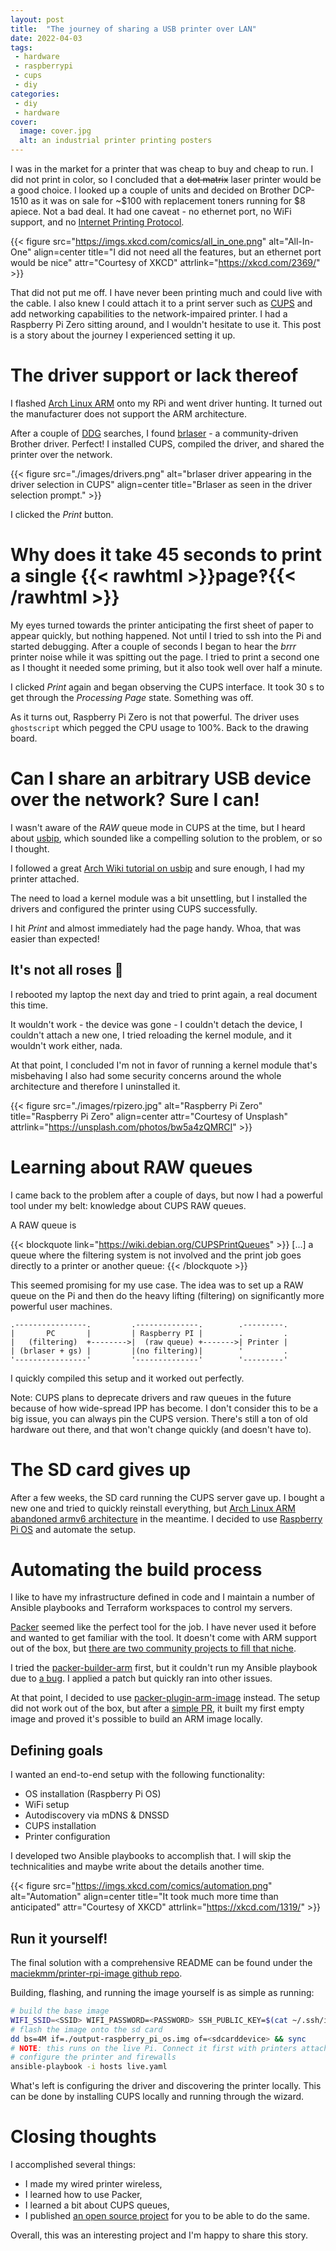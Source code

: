 ```yaml
---
layout: post
title:  "The journey of sharing a USB printer over LAN"
date: 2022-04-03
tags:
 - hardware
 - raspberrypi
 - cups
 - diy
categories:
 - diy
 - hardware
cover:
  image: cover.jpg
  alt: an industrial printer printing posters
---
```


I was in the market for a printer that was cheap to buy and cheap to run. I did not print in color, so I concluded that a ~~dot matrix~~ laser printer would be a good choice.
I looked up a couple of units and decided on Brother DCP-1510 as it was on sale for ~$100 with replacement toners running for $8 apiece. Not a bad deal. It had one caveat - no ethernet port, no WiFi support, and no [Internet Printing Protocol](https://en.wikipedia.org/wiki/Internet_Printing_Protocol).

{{< figure src="https://imgs.xkcd.com/comics/all_in_one.png" alt="All-In-One" align=center title="I did not need all the features, but an ethernet port would be nice" attr="Courtesy of XKCD" attrlink="https://xkcd.com/2369/" >}}

That did not put me off. I have never been printing much and could live with the cable. I also knew I could attach it to a print server such as [CUPS](http://www.cups.org/) and add networking capabilities to the network-impaired printer. I had a Raspberry Pi Zero sitting around, and I wouldn't hesitate to use it. This post is a story about the journey I experienced setting it up.

# The driver support or lack thereof

I flashed [Arch Linux ARM](http://archlinuxarm.org/) onto my RPi and went driver hunting. It turned out the manufacturer does not support the ARM architecture.

After a couple of [DDG](https://ddg.gg) searches, I found [brlaser](https://github.com/pdewacht/brlaser) - a community-driven Brother driver. 
Perfect! I installed CUPS, compiled the driver, and shared the printer over the network.

{{< figure src="./images/drivers.png" alt="brlaser driver appearing in the driver selection in CUPS" align=center title="Brlaser as seen in the driver selection prompt." >}}

I clicked the _Print_ button.

# Why does it take 45 seconds to print a single {{< rawhtml >}}<attr title="I just learned this is an interrobang">page‽</attr>{{< /rawhtml >}}

My eyes turned towards the printer anticipating the first sheet of paper to appear quickly, but nothing happened. Not until I tried to ssh into the Pi and started debugging. After a couple of seconds I began to hear the _brrr_ printer noise while it was spitting out the page. I tried to print a second one as I thought it needed some priming, but it also took well over half a minute.

I clicked _Print_ again and began observing the CUPS interface. It took 30 s to get through the _Processing Page_ state. Something was off.

As it turns out, Raspberry Pi Zero is not that powerful. The driver uses `ghostscript` which pegged the CPU usage to 100%. Back to the drawing board.

# Can I share an arbitrary USB device over the network? Sure I can!

I wasn't aware of the _RAW_ queue mode in CUPS at the time, but I heard about [usbip](http://usbip.sourceforge.net/), which sounded like a compelling solution to the problem, or so I thought.

I followed a great [Arch Wiki tutorial on usbip](https://wiki.archlinux.org/title/USB/IP) and sure enough, I had my printer attached.

The need to load a kernel module was a bit unsettling, but I installed the drivers and configured the printer using CUPS successfully.

I hit _Print_ and almost immediately had the page handy. Whoa, that was easier than expected!

## It's not all roses 🌹

I rebooted my laptop the next day and tried to print again, a real document this time.

It wouldn't work - the device was gone - I couldn't detach the device, I couldn't attach a new one, I tried reloading the kernel module, and it wouldn't work either, nada.

At that point, I concluded I'm not in favor of running a kernel module that's misbehaving 
I also had some security concerns around the whole architecture and therefore I uninstalled it.

{{< figure src="./images/rpizero.jpg" alt="Raspberry Pi Zero" title="Raspberry Pi Zero" align=center attr="Courtesy of Unsplash" attrlink="https://unsplash.com/photos/bw5a4zQMRCI" >}}

# Learning about RAW queues

I came back to the problem after a couple of days, but now I had a powerful tool under my belt: knowledge about CUPS RAW queues.

A RAW queue is

{{< blockquote link="https://wiki.debian.org/CUPSPrintQueues" >}}
[...] a queue where the filtering system is not involved and the print job goes directly to a printer or another queue: 
{{< /blockquote >}}


This seemed promising for my use case. The idea was to set up a RAW queue on the Pi and then do the heavy lifting (filtering) on significantly more powerful user machines.

```goat
.----------------.         .--------------.        .---------.
|       PC       |         | Raspberry PI |        .         .
|   (filtering)  +-------->|  (raw queue) +------->| Printer |
| (brlaser + gs) |         |(no filtering)|        '         .
'----------------'         '--------------'        '---------'

```

I quickly compiled this setup and it worked out perfectly.

Note: CUPS plans to deprecate drivers and raw queues in the future because of how wide-spread IPP has become. I don't consider this to be a big issue, you can always pin the CUPS version. There's still a ton of old hardware out there, and that won't change quickly (and doesn't have to).

# The SD card gives up

After a few weeks, the SD card running the CUPS server gave up. 
I bought a new one and tried to quickly reinstall everything, but [Arch Linux ARM abandoned armv6 architecture](https://archlinuxarm.org/forum/viewtopic.php?f=3&t=15721) in the meantime. I decided to use [Raspberry Pi OS](https://www.raspberrypi.com/software/operating-systems/) and automate the setup.


# Automating the build process

I like to have my infrastructure defined in code and I maintain a number of Ansible playbooks and Terraform workspaces to control my servers.

[Packer](https://packer.io) seemed like the perfect tool for the job.
I have never used it before and wanted to get familiar with the tool.
It doesn't come with ARM support out of the box, but [there are two community projects to fill that niche](https://www.packer.io/docs/builders/community-supported).

I tried the [packer-builder-arm](https://github.com/mkaczanowski/packer-builder-arm/) first, but it couldn't run my Ansible playbook due to [a bug](https://github.com/mkaczanowski/packer-builder-arm/issues/169). I applied a patch but quickly ran into other issues.

At that point, I decided to use [packer-plugin-arm-image](https://github.com/solo-io/packer-plugin-arm-image) instead. The setup did not work out of the box, but after a [simple PR](https://github.com/solo-io/packer-plugin-arm-image/pull/132), it built my first empty image and proved it's possible to build an ARM image locally.

## Defining goals

I wanted an end-to-end setup with the following functionality:

- OS installation (Raspberry Pi OS)
- WiFi setup
- Autodiscovery via mDNS & DNSSD
- CUPS installation
- Printer configuration

I developed two Ansible playbooks to accomplish that. I will skip the technicalities and maybe write about the details another time.

{{< figure src="https://imgs.xkcd.com/comics/automation.png" alt="Automation" align=center title="It took much more time than anticipated" attr="Courtesy of XKCD" attrlink="https://xkcd.com/1319/" >}}

## Run it yourself!

The final solution with a comprehensive README can be found under the [maciekmm/printer-rpi-image github repo](https://github.com/maciekmm/printer-rpi-image). 

Building, flashing, and running the image yourself is as simple as running:

```bash
# build the base image
WIFI_SSID=<SSID> WIFI_PASSWORD=<PASSWORD> SSH_PUBLIC_KEY=$(cat ~/.ssh/id_ed25519.pub) vagrant up
# flash the image onto the sd card
dd bs=4M if=./output-raspberry_pi_os.img of=<sdcarddevice> && sync
# NOTE: this runs on the live Pi. Connect it first with printers attached!
# configure the printer and firewalls
ansible-playbook -i hosts live.yaml
```

What's left is configuring the driver and discovering the printer locally. This can be done by installing CUPS locally and running through the wizard.

# Closing thoughts

I accomplished several things:

- I made my wired printer wireless,
- I learned how to use Packer,
- I learned a bit about CUPS queues,
- I published [an open source project](https://github.com/maciekmm/printer-rpi-image) for you to be able to do the same.

Overall, this was an interesting project and I'm happy to share this story.